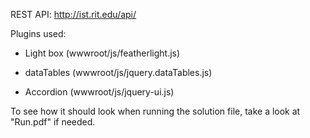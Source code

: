 REST API: http://ist.rit.edu/api/

Plugins used:

- Light box (wwwroot/js/featherlight.js)

- dataTables (wwwroot/js/jquery.dataTables.js)

- Accordion (wwwroot/js/jquery-ui.js)

To see how it should look when running the solution file, take a look at "Run.pdf" if needed.
